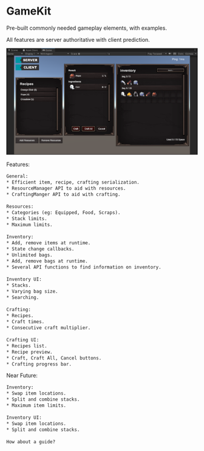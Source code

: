 # GameKit
Pre-built commonly needed gameplay elements, with examples.

All features are server authoritative with client prediction.

![Simple Preview](https://github.com/FirstGearGames/GameKit/blob/main/FirstGearGames/GameKit/Repository/simple_preview.png?raw=true)


Features:
  
    General:
    * Efficient item, recipe, crafting serialization.
    * ResourceManager API to aid with resources.
    * CraftingManger API to aid with crafting.
    
    Resources:
    * Categories (eg: Equipped, Food, Scraps).
    * Stack limits.
    * Maximum limits.
    
    Inventory:
    * Add, remove items at runtime.
    * State change callbacks.
    * Unlimited bags.
    * Add, remove bags at runtime.
    * Several API functions to find information on inventory.
    
    Inventory UI:
    * Stacks.
    * Varying bag size.
    * Searching.
    
    Crafting:
    * Recipes.
    * Craft times.
    * Consecutive craft multiplier.
    
    Crafting UI:
    * Recipes list.
    * Recipe preview.
    * Craft, Craft All, Cancel buttons.
    * Crafting progress bar.


Near Future:

    Inventory:
    * Swap item locations.
    * Split and combine stacks.
    * Maximum item limits.

    Inventory UI:
    * Swap item locations.
    * Split and combine stacks.

    How about a guide?
